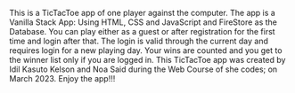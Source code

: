 This is a TicTacToe app of one player against the computer.
The app is a Vanilla Stack App: Using HTML, CSS and JavaScript and FireStore as the Database.
You can play either as a guest or after registration for the first time and login after that.
The login is valid through the current day and requires login for a new playing day.
Your wins are counted and you get to the winner list only if you are logged in.
This TicTacToe app was created by Idil Kasuto Kelson and Noa Said during the Web Course of she codes; on March 2023.
Enjoy the app!!!
